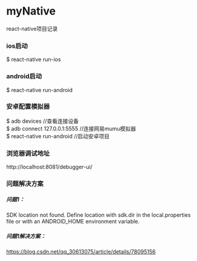 # myNative
react-native项目记录

### ios启动
$ react-native run-ios

### android启动
$ react-native run-android

### 安卓配置模拟器
$ adb devices //查看连接设备    
$ adb connect 127.0.0.1:5555 //连接网易mumu模拟器   
$ react-native run-android //启动安卓项目

### 浏览器调试地址
http://localhost:8081/debugger-ui/

### 问题解决方案
##### 问题1：
SDK location not found. Define location with sdk.dir in the local.properties file or with an ANDROID_HOME environment variable.
##### 问题1解决方案：
https://blog.csdn.net/qq_30613075/article/details/78095156